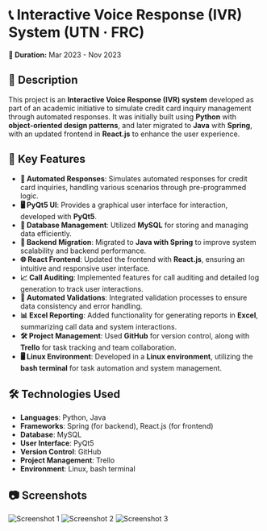 # 📞 Interactive Voice Response (IVR) System (UTN · FRC)

**📅 Duration:** Mar 2023 - Nov 2023

## 📖 Description
This project is an **Interactive Voice Response (IVR) system** developed as part of an academic initiative to simulate credit card inquiry management through automated responses. It was initially built using **Python** with **object-oriented design patterns**, and later migrated to **Java** with **Spring**, with an updated frontend in **React.js** to enhance the user experience.

## 🔑 Key Features
- **🔄 Automated Responses**: Simulates automated responses for credit card inquiries, handling various scenarios through pre-programmed logic.
- **🖥️ PyQt5 UI**: Provides a graphical user interface for interaction, developed with **PyQt5**.
- **💾 Database Management**: Utilized **MySQL** for storing and managing data efficiently.
- **🚀 Backend Migration**: Migrated to **Java with Spring** to improve system scalability and backend performance.
- **🌐 React Frontend**: Updated the frontend with **React.js**, ensuring an intuitive and responsive user interface.
- **📈 Call Auditing**: Implemented features for call auditing and detailed log generation to track user interactions.
- **🧪 Automated Validations**: Integrated validation processes to ensure data consistency and error handling.
- **📊 Excel Reporting**: Added functionality for generating reports in **Excel**, summarizing call data and system interactions.
- **🛠️ Project Management**: Used **GitHub** for version control, along with **Trello** for task tracking and team collaboration.
- **🖥️ Linux Environment**: Developed in a **Linux environment**, utilizing the **bash terminal** for task automation and system management.

## 🛠️ Technologies Used
- **Languages**: Python, Java
- **Frameworks**: Spring (for backend), React.js (for frontend)
- **Database**: MySQL
- **User Interface**: PyQt5
- **Version Control**: GitHub
- **Project Management**: Trello
- **Environment**: Linux, bash terminal

## 📷 Screenshots

![Screenshot 1]()
![Screenshot 2]()
![Screenshot 3]()
